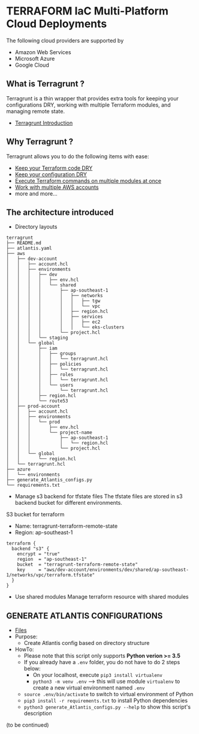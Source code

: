# TERRAFORM IaC Multi-Platform Cloud Deployments
The following cloud providers are supported by
* Amazon Web Services
* Microsoft Azure
* Google Cloud
## What is Terragrunt ?
Terragrunt is a thin wrapper that provides extra tools for keeping your configurations DRY, working with multiple Terraform modules, and managing remote state.
* [Terragrunt Introduction](https://terragrunt.gruntwork.io/docs/getting-started/quick-start/)
## Why Terragrunt ?
Terragrunt allows you to do the following items with ease:
* [Keep your Terraform code DRY](https://terragrunt.gruntwork.io/docs/getting-started/quick-start/#keep-your-backend-configuration-dry)
* [Keep your configuration DRY](https://terragrunt.gruntwork.io/docs/getting-started/quick-start/#keep-your-provider-configuration-dry)
* [Execute Terraform commands on multiple modules at once](https://terragrunt.gruntwork.io/docs/features/execute-terraform-commands-on-multiple-modules-at-once/)
* [Work with multiple AWS accounts](https://terragrunt.gruntwork.io/docs/getting-started/quick-start/#promote-immutable-versioned-terraform-modules-across-environments)
* more and more...

## The architecture introduced

* Directory layouts

```text
terragrunt
├── README.md
├── atlantis.yaml
├── aws
│   ├── dev-account
│   │   ├── account.hcl
│   │   ├── environments
│   │   │   ├── dev
│   │   │   │   ├── env.hcl
│   │   │   │   └── shared
│   │   │   │       ├── ap-southeast-1
│   │   │   │       │   ├── networks
│   │   │   │       │   │   ├── tgw
│   │   │   │       │   │   └── vpc
│   │   │   │       │   ├── region.hcl
│   │   │   │       │   ├── services
│   │   │   │       │   │   ├── ec2
│   │   │   │       │   │   └── eks-clusters
│   │   │   │       └── project.hcl
│   │   │   └── staging
│   │   └── global
│   │       ├── iam
│   │       │   ├── groups
│   │       │   │   └── terragrunt.hcl
│   │       │   ├── policies
│   │       │   │   └── terragrunt.hcl
│   │       │   ├── roles
│   │       │   │   └── terragrunt.hcl
│   │       │   └── users
│   │       │       └── terragrunt.hcl
│   │       ├── region.hcl
│   │       └── route53
│   ├── prod-account
│   │   ├── account.hcl
│   │   ├── environments
│   │   │   └── prod
│   │   │       ├── env.hcl
│   │   │       └── project-name
│   │   │           ├── ap-southeast-1
│   │   │           │   └── region.hcl
│   │   │           └── project.hcl
│   │   └── global
│   │       └── region.hcl
│   └── terragrunt.hcl
├── azure
│   └── environments
├── generate_Atlantis_configs.py
└── requirements.txt

```

* Manage s3 backend for tfstate files
The tfstate files are stored in s3 backend bucket for different environments.


S3 bucket for terraform
- Name: terragrunt-terraform-remote-state
- Region: ap-southeast-1


```hcl
terraform {
  backend "s3" {
    encrypt = "true"
    region  = "ap-southeast-1"
    bucket  = "terragrunt-terraform-remote-state"
    key     = "aws/dev-account/environments/dev/shared/ap-southeast-1/networks/vpc/terraform.tfstate"
  }
}
```


* Use shared modules
Manage terraform resource with shared modules

## GENERATE ATLANTIS CONFIGURATIONS
* [Files](generate_Atlantis_configs.py)
* Purpose:
  * Create Atlantis config based on directory structure
* HowTo:
  * Please note that this script only supports **Python verion >= 3.5**
  * If you already have a `.env` folder, you do not have to do 2 steps below:
    * On your localhost, execute `pip3 install virtualenv`
    * `python3 -m venv .env` --> this will use module `virtualenv` to create a new virtual environment named `.env`
  * `source .env/bin/activate` to switch to virtual environment of Python
  * `pip3 install -r requirements.txt` to install Python dependencies
  * `python3 generate_Atlantis_configs.py --help` to show this script's description


(to be continued)
